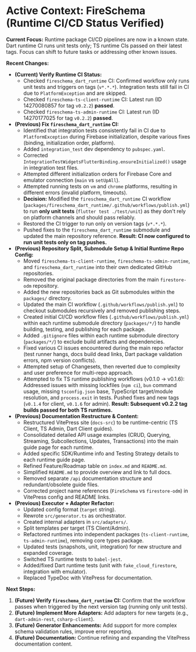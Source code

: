 # Active Context: FireSchema (Runtime CI/CD Status Verified)

**Current Focus:** Runtime package CI/CD pipelines are now in a known state. Dart runtime CI runs unit tests only; TS runtime CIs passed on their latest tags. Focus can shift to future tasks or addressing other known issues.

**Recent Changes:**

-   **(Current) Verify Runtime CI Status:**
    -   Checked `fireschema_dart_runtime` CI: Confirmed workflow only runs unit tests and triggers on tags (`v*.*.*`). Integration tests still fail in CI due to `PlatformException` and are skipped.
    -   Checked `fireschema-ts-client-runtime` CI: Latest run (ID 14270080857 for tag `v0.2.2`) **passed**.
    -   Checked `fireschema-ts-admin-runtime` CI: Latest run (ID 14270177025 for tag `v0.2.2`) **passed**.
-   **(Previous) Fix `fireschema_dart_runtime` CI:**
    -   Identified that integration tests consistently fail in CI due to `PlatformException` during Firebase initialization, despite various fixes (binding, initialization order, platform).
    -   Added `integration_test` dev dependency to `pubspec.yaml`.
    -   Corrected `IntegrationTestWidgetsFlutterBinding.ensureInitialized()` usage in integration test files.
    -   Attempted different initialization orders for Firebase Core and emulator connection (`main` vs `setUpAll`).
    -   Attempted running tests on `vm` and `chrome` platforms, resulting in different errors (invalid platform, timeouts).
    -   **Decision:** Modified the `fireschema_dart_runtime` CI workflow (`packages/fireschema_dart_runtime/.github/workflows/publish.yml`) to run **only unit tests** (`flutter test ./test/unit`) as they don't rely on platform channels and should pass reliably.
    -   Restored the CI trigger to run only on version tags (`v*.*.*`).
    -   Pushed fixes to the `fireschema_dart_runtime` submodule and updated the main repository reference. **Result: CI now configured to run unit tests only on tag pushes.**
-   **(Previous) Repository Split, Submodule Setup &amp; Initial Runtime Repo Config:**
    -   Moved `fireschema-ts-client-runtime`, `fireschema-ts-admin-runtime`, and `fireschema_dart_runtime` into their own dedicated GitHub repositories.
    -   Removed the original package directories from the main `firestore-odm` repository.
    -   Added the new repositories back as Git submodules within the `packages/` directory.
    -   Updated the main CI workflow (`.github/workflows/publish.yml`) to checkout submodules recursively and removed publishing steps.
    -   Created initial CI/CD workflow files (`.github/workflows/publish.yml`) within each runtime submodule directory (`packages/*/`) to handle building, testing, and publishing for each package.
    -   Added `.gitignore` files within each runtime submodule directory (`packages/*/`) to exclude build artifacts and dependencies.
    -   Fixed various CI issues encountered during the main repo refactor (test runner hangs, docs build dead links, Dart package validation errors, npm version conflicts).
    -   Attempted setup of Changesets, then reverted due to complexity and user preference for multi-repo approach.
    -   Attempted to fix TS runtime publishing workflows (v0.1.0 -> v0.1.6): Addressed issues with missing lockfiles (`npm ci`), `bun` command usage, missing `tsconfig.json` base, TypeScript target/module resolution, and `process.exit` in tests. Pushed fixes and new tags (`v0.1.4` for client, `v0.1.6` for admin). **Result: Subsequent v0.2.2 tag builds passed for both TS runtimes.**
-   **(Previous) Documentation Restructure &amp; Content:**
    -   Restructured VitePress site (`docs-src`) to be runtime-centric (TS Client, TS Admin, Dart Client guides).
    -   Consolidated detailed API usage examples (CRUD, Querying, Streaming, Subcollections, Updates, Transactions) into the main guide page for each runtime.
    -   Added specific SDK/Runtime info and Testing Strategy details to each runtime guide page.
    -   Refined Feature/Roadmap table on `index.md` and `README.md`.
    -   Simplified `README.md` to provide overview and link to full docs.
    -   Removed separate `/api` documentation structure and redundant/obsolete guide files.
    -   Corrected project name references (`FireSchema` vs `firestore-odm`) in VitePress config and README links.
-   **(Previous) Executor + Adapter Refactor:**
    -   Updated config format (`target` string).
    -   Rewrote `src/generator.ts` as orchestrator.
    -   Created internal adapters in `src/adapters/`.
    -   Split templates per target (TS Client/Admin).
    -   Refactored runtimes into independent packages (`ts-client-runtime`, `ts-admin-runtime`), removing core types package.
    -   Updated tests (snapshots, unit, integration) for new structure and expanded coverage.
    -   Switched TS runtime tests to `babel-jest`.
    -   Added/fixed Dart runtime tests (unit with `fake_cloud_firestore`, integration with emulator).
    -   Replaced TypeDoc with VitePress for documentation.


**Next Steps:**

1.  **(Future) Verify `fireschema_dart_runtime` CI:** Confirm that the workflow passes when triggered by the next version tag (running only unit tests).
2.  **(Future) Implement More Adapters:** Add adapters for new targets (e.g., `dart-admin-rest`, `csharp-client`).
3.  **(Future) Generator Enhancements:** Add support for more complex schema validation rules, improve error reporting.
4.  **(Future) Documentation:** Continue refining and expanding the VitePress documentation content.
